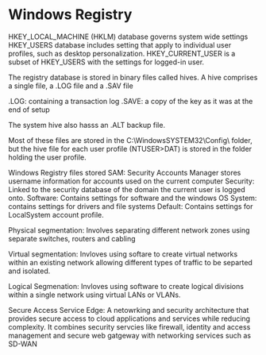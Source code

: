 # Windows Registry
HKEY_LOCAL_MACHINE (HKLM) database governs system wide settings
HKEY_USERS database includes setting that apply to individual user profiles, such as desktop personalization. 
HKEY_CURRENT_USER is a subset of HKEY_USERS with the settings for logged-in user.


The registry database is stored in binary files called hives. A hive comprises a single file, a .LOG file and a .SAV file

.LOG: containing a transaction log
.SAVE: a copy of the key as it was at the end of setup

The system hive also hasss an .ALT backup file. 

Most of these files are stored in the C:\WindowsSYSTEM32\Config\ folder, but the hive file for each user profile (NTUSER>DAT) is stored in the folder holding the user profile.

Windows Registry files stored
SAM: Security Accounts Manager stores username information for accounts used on the current computer
Security: Linked to the security database of the domain the current user is logged onto. 
Software: Contains settings for software and the windows OS
System: contains settings for drivers and file systems
Default: Contains settings for LocalSystem account profile. 

Physical segmentation: Involves separating different network zones using separate switches, routers and cabling

Virtual segmentation: Invloves using softare to create virtual networks within an existing network allowing different types of traffic to be separted and isolated. 

Logical Segmenation: Invloves using software to create logical divisions within a single network using virtual LANs or VLANs. 

Secure Access Service Edge: A netowrking and security architecture that provides secure access to cloud applications and services while reducing complexity. It combines security servcies like firewall, identity and access management and secure web gatgeway with networking services such as SD-WAN





